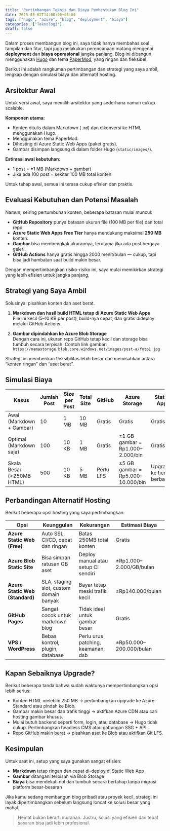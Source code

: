 ```yaml
---
title: "Pertimbangan Teknis dan Biaya Pembentukan Blog Ini"
date: 2025-05-02T14:00:00+08:00
tags: ["hugo", "azure", "blog", "deployment", "biaya"]
categories: ["Teknologi"]
draft: false
---
```


Dalam proses membangun blog ini, saya tidak hanya membahas soal tampilan dan fitur, tapi juga melakukan perencanaan matang mengenai **deployment** dan **biaya operasional** jangka panjang. Blog ini dibangun menggunakan [Hugo](https://gohugo.io) dan tema [PaperMod](https://github.com/adityatelange/hugo-PaperMod), yang ringan dan fleksibel.

Berikut ini adalah rangkuman pertimbangan dan strategi yang saya ambil, lengkap dengan simulasi biaya dan alternatif hosting.

## Arsitektur Awal

Untuk versi awal, saya memilih arsitektur yang sederhana namun cukup scalable.

**Komponen utama:**

- Konten ditulis dalam Markdown (`.md`) dan dikonversi ke HTML menggunakan Hugo.
- Menggunakan tema PaperMod.
- Dihosting di Azure Static Web Apps (paket gratis).
- Gambar disimpan langsung di dalam folder Hugo (`static/images/`).

**Estimasi awal kebutuhan:**

- 1 post = ±1 MB (Markdown + gambar)
- Jika ada 100 post = sekitar 100 MB total konten

Untuk tahap awal, semua ini terasa cukup efisien dan praktis.

## Evaluasi Kebutuhan dan Potensi Masalah

Namun, seiring pertumbuhan konten, beberapa batasan mulai muncul:

- **GitHub Repository** punya batasan ukuran file (100 MB per file) dan total repo.
- **Azure Static Web Apps Free Tier** hanya mendukung maksimal **250 MB** konten.
- **Gambar** bisa membengkak ukurannya, terutama jika ada post bergaya galeri.
- **GitHub Actions** hanya gratis hingga 2000 menit/bulan — cukup, tapi bisa jadi hambatan saat build makin besar.

Dengan mempertimbangkan risiko-risiko ini, saya mulai memikirkan strategi yang lebih efisien untuk jangka panjang.

## Strategi yang Saya Ambil

Solusinya: pisahkan konten dan aset berat.

1. **Markdown dan hasil build HTML tetap di Azure Static Web Apps**  
   File ini kecil (5–10 KB per post), build-nya cepat, dan gratis dideploy melalui GitHub Actions.

2. **Gambar dipindahkan ke Azure Blob Storage**  
   Dengan cara ini, ukuran repo GitHub tetap kecil dan storage bisa tumbuh secara terpisah. Contoh link gambar:  
   `https://namastorage.blob.core.windows.net/images/post-a/foto1.jpg`

Strategi ini memberikan fleksibilitas lebih besar dan memisahkan antara “konten ringan” dan “aset berat”.

## Simulasi Biaya

| Kasus                      | Jumlah Post | Size per Post | Total Size | GitHub | Azure Storage             | Static App         |
|---------------------------|-------------|----------------|-------------|--------|----------------------------|---------------------|
| Awal (Markdown + Gambar)  | 10          | 1 MB           | 10 MB       | Gratis | Gratis                    | Gratis              |
| Optimal (Markdown saja)   | 100         | 10 KB          | 1 MB        | Gratis | ±1 GB gambar = Rp1.000–2.000/bln | Gratis              |
| Skala Besar (>250MB HTML) | 500         | 10 KB          | 5 MB        | Perlu LFS | ±5 GB gambar = Rp5.000–10.000/bln | Upgrade ke tier berbayar |

## Perbandingan Alternatif Hosting

Berikut beberapa opsi hosting yang saya pertimbangkan:

| Opsi                        | Keunggulan                            | Kekurangan                            | Estimasi Biaya           |
|-----------------------------|----------------------------------------|----------------------------------------|---------------------------|
| **Azure Static Web (Free)** | Auto SSL, CI/CD, cepat dan ringan     | Batas 250MB total konten               | Gratis                    |
| **Azure Blob Static Site**  | Bisa simpan ratusan GB aset            | Deploy manual atau setup CI sendiri    | ±Rp1.000–2.000/GB/bulan   |
| **Azure Static Web (Standard)** | SLA, staging slot, custom domain banyak | Bayar tetap meski trafik kecil         | ±Rp140.000/bulan          |
| **GitHub Pages**            | Sangat cocok untuk markdown blog       | Tidak ideal untuk gambar besar         | Gratis                    |
| **VPS / WordPress**         | Bebas kontrol, plugin, database        | Perlu urus patching, keamanan, dsb     | ±Rp50.000–200.000/bulan   |

## Kapan Sebaiknya Upgrade?

Berikut beberapa tanda bahwa sudah waktunya mempertimbangkan opsi lebih serius:

- Konten HTML melebihi 250 MB → pertimbangkan upgrade ke Azure Standard atau pindah ke Blob.
- Gambar makin besar dan trafik tinggi → aktifkan Azure CDN atau cari hosting gambar khusus.
- Mulai butuh backend seperti form, login, atau database → Hugo tidak cukup. Pertimbangkan headless CMS atau gabungan SSG + API.
- Repo GitHub makin berat → pisahkan aset ke Blob atau aktifkan Git LFS.

## Kesimpulan

Untuk saat ini, setup yang saya gunakan sangat efisien:

- **Markdown** tetap ringan dan cepat di-deploy di Static Web App
- **Gambar** ditangani terpisah via Blob Storage
- **Biaya** bisa mendekati nol dan tumbuh secara bertahap tanpa migrasi platform besar-besaran

Jika kamu sedang membangun blog pribadi atau proyek kecil, strategi ini layak dipertimbangkan sebelum langsung loncat ke solusi besar yang mahal.

> Hemat bukan berarti murahan. Justru, solusi yang efisien dan tepat sasaran bisa jadi lebih profesional.
